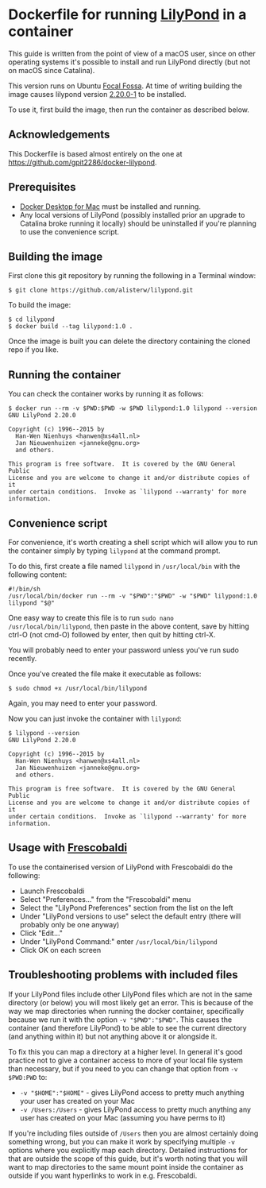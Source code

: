# Dockerfile for running [LilyPond](http://lilypond.org/) in a container
This guide is written from the point of view of a macOS user, since on other operating systems it's possible to
install and run LilyPond directly (but not on macOS since Catalina).

This version runs on Ubuntu [Focal Fossa](https://releases.ubuntu.com/20.04/).
At time of writing building the image causes lilypond version [2.20.0-1](http://lilypond.org/website/misc/announce-v2.2)
to be installed.

To use it, first build the image, then run the container as described below.

## Acknowledgements
This Dockerfile is based almost entirely on the one at https://github.com/gpit2286/docker-lilypond.

## Prerequisites
* [Docker Desktop for Mac](https://hub.docker.com/editions/community/docker-ce-desktop-mac) must be installed and running.
* Any local versions of LilyPond (possibly installed prior an upgrade to Catalina broke running it locally) should be
uninstalled if you're planning to use the convenience script.

## Building the image
First clone this git repository by running the following in a Terminal window:
```
$ git clone https://github.com/alisterw/lilypond.git
```

To build the image:
```
$ cd lilypond
$ docker build --tag lilypond:1.0 .
```

Once the image is built you can delete the directory containing the cloned repo if you like.

## Running the container
You can check the container works by running it as follows:
```
$ docker run --rm -v $PWD:$PWD -w $PWD lilypond:1.0 lilypond --version
GNU LilyPond 2.20.0

Copyright (c) 1996--2015 by
  Han-Wen Nienhuys <hanwen@xs4all.nl>
  Jan Nieuwenhuizen <janneke@gnu.org>
  and others.

This program is free software.  It is covered by the GNU General Public
License and you are welcome to change it and/or distribute copies of it
under certain conditions.  Invoke as `lilypond --warranty' for more
information.
```

## Convenience script
For convenience, it's worth creating a shell script which will allow you to run the container simply by typing `lilypond`
at the command prompt.

To do this, first create a file named `lilypond` in `/usr/local/bin` with the following content:
```
#!/bin/sh
/usr/local/bin/docker run --rm -v "$PWD":"$PWD" -w "$PWD" lilypond:1.0 lilypond "$@"
```

One easy way to create this file is to run `sudo nano /usr/local/bin/lilypond`, then paste in the above content, save by
hitting ctrl-O (not cmd-O) followed by enter, then quit by hitting ctrl-X.

You will probably need to enter your password unless you've run sudo recently.

Once you've created the file make it executable as follows:
```
$ sudo chmod +x /usr/local/bin/lilypond
```

Again, you may need to enter your password.

Now you can just invoke the container with `lilypond`:
```
$ lilypond --version
GNU LilyPond 2.20.0

Copyright (c) 1996--2015 by
  Han-Wen Nienhuys <hanwen@xs4all.nl>
  Jan Nieuwenhuizen <janneke@gnu.org>
  and others.

This program is free software.  It is covered by the GNU General Public
License and you are welcome to change it and/or distribute copies of it
under certain conditions.  Invoke as `lilypond --warranty' for more
information.
```

## Usage with [Frescobaldi](https://frescobaldi.org/)
To use the containerised version of LilyPond with Frescobaldi do the following:
* Launch Frescobaldi
* Select "Preferences..." from the "Frescobaldi" menu
* Select the "LilyPond Preferences" section from the list on the left
* Under "LilyPond versions to use" select the default entry (there will probably only be one anyway)
* Click "Edit..."
* Under "LilyPond Command:" enter `/usr/local/bin/lilypond`
* Click OK on each screen

## Troubleshooting problems with included files
If your LilyPond files include other LilyPond files which are not in the same directory (or below) you will most
likely get an error. This is because of the way we map directories when running the docker container, specifically
because we run it with the option `-v "$PWD":"$PWD"`. This causes the container (and therefore LilyPond) to be able to see the current directory (and anything within it) but not anything above it or alongside it.

To fix this you can map a directory at a higher level. In general it's good practice not to give a container access to
more of your local file system than necessary, but if you need to you can change that option from `-v $PWD:PWD` to:
* `-v "$HOME":"$HOME"` - gives LilyPond access to pretty much anything your user has created on your Mac
* `-v /Users:/Users` - gives LilyPond access to pretty much anything any user has created on your Mac (assuming you have perms to it)

If you're including files outside of `/Users` then you are almost certainly doing something wrong, but you can make it
work by specifying multiple `-v` options where you explicitly map each directory. Detailed instructions for that are
outside the scope of this guide, but it's worth noting that you will want to map directories to the same mount point
inside the container as outside if you want hyperlinks to work in e.g. Frescobaldi.
